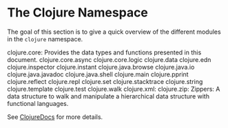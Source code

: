 # The Clojure Namespace

The goal of this section is to give a quick overview of the different modules in the `clojure` namespace.

clojure.core: Provides the data types and functions presented in this document.
clojure.core.async
clojure.core.logic
clojure.data
clojure.edn
clojure.inspector
clojure.instant
clojure.java.browse
clojure.java.io
clojure.java.javadoc
clojure.java.shell
clojure.main
clojure.pprint
clojure.reflect
clojure.repl
clojure.set
clojure.stacktrace
clojure.string
clojure.template
clojure.test
clojure.walk
clojure.xml:
clojure.zip: Zippers: A data structure to walk and manipulate a hierarchical data structure with functional languages.

See [ClojureDocs](https://clojuredocs.org/core-library) for more details.